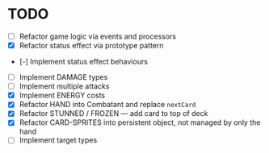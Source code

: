 # TODO

  - [ ] Refactor game logic via events and processors
  - [x] Refactor status effect via prototype pattern
  - [-] Implement status effect behaviours
  - [ ] Implement DAMAGE types
  - [ ] Implement multiple attacks
  - [x] Implement ENERGY costs
  - [x] Refactor HAND into Combatant and replace `nextCard`
  - [x] Refactor STUNNED / FROZEN — add card to top of deck
  - [x] Refactor CARD-SPRITES into persistent object, not managed by only the hand
  - [ ] Implement target types
